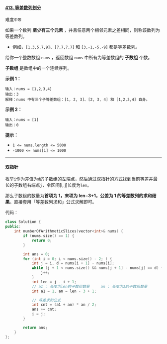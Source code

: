 #### [413. 等差数列划分](https://leetcode.cn/problems/arithmetic-slices/)

难度`中等`

如果一个数列 **至少有三个元素** ，并且任意两个相邻元素之差相同，则称该数列为等差数列。

- 例如，`[1,3,5,7,9]`、`[7,7,7,7]` 和 `[3,-1,-5,-9]` 都是等差数列。

给你一个整数数组 `nums` ，返回数组 `nums` 中所有为等差数组的 **子数组** 个数。

**子数组** 是数组中的一个连续序列。

**示例 1：**

```
输入：nums = [1,2,3,4]
输出：3
解释：nums 中有三个子等差数组：[1, 2, 3]、[2, 3, 4] 和 [1,2,3,4] 自身。
```

**示例 2：**

```
输入：nums = [1]
输出：0
```

**提示：**

- `1 <= nums.length <= 5000`
- `-1000 <= nums[i] <= 1000`

---

#### 双指针

枚举`i`作为差值为`d`的子数组的左端点，然后通过双指针的方式找到当前等差并最长的子数组右端点`j`，令区间[i, j]长度为`len`。

那么子数组的数量为**首项为 1，末项为 len−3+1，公差为 1 的等差数列的求和结果**。直接套用「等差数列求和」公式求解即可。

代码：

```c++
class Solution {
public:
    int numberOfArithmeticSlices(vector<int>& nums) {
        if (nums.size() == 1) {
            return 0;
        }

        int ans = 0;
        for (int i = 0; i < nums.size() - 2; ) {
            int j = i, d = nums[i + 1] - nums[i];
            while (j + 1 < nums.size() && nums[j + 1] - nums[j] == d) {
                j++;
            }
            int len = j - i + 1;
            // a1 : 长度为len的子数组数量     an : 长度为3的子数组数量
            int a1 = 1, an = len - 3 + 1;

            // 等差求和公式
            int cnt = (a1 + an) * an / 2;
            ans += cnt;
            i = j;
        }

        return ans;
    }
};
```